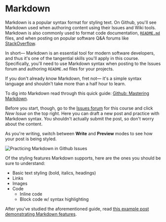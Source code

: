 # Markdown

Markdown is a popular syntax format for styling text. On Github, you'll see Markdown used when authoring content using their Issues and Wiki tools. Markdown is also commonly used to format code documentation, [`README.md`](https://en.wikipedia.org/wiki/README) files, and when posting on popular software Q&A forums like [StackOverflow](https://stackoverflow.com).

In short&mdash; Markdown is an essential tool for modern software developers, and thus it's one of the tangential skills you'll apply in this course. Specifically, you'll need to use Markdown syntax when posting to the Issues forum and authoring `README.md` files for your projects.

If you don't already know Markdown, fret not&mdash; it's a simple syntax language and shouldn't take more than a half hour to learn.

To dig into Markdown read through this quick guide: [Github: Mastering Markdown](https://guides.github.com/features/mastering-markdown).

Before you start, though, go to the [Issues forum](http://issues.dwa15.com) for this course and click *New Issue* on the top right. Here you can draft a new post and practice with Markdown syntax. You shouldn't actually submit the post, so don't worry about the content. 

As you're writing, switch between **Write** and **Preview** modes to see how your post is being styled.

<img src='https://s3.amazonaws.com/making-the-internet/misc-markdown-practice-post%402x.png' alt='Practicing Markdown in Github Issues'>

Of the styling features Markdown supports, here are the ones you should be sure to understand:

+ Basic text styling (bold, italics, headings)
+ Links
+ Images
+ Code
    + Inline code
    + Block code w/ syntax highlighting

After you've studied the aforementioned guide, read [this example post demonstrating Markdown features](https://github.com/susanBuck/dwa15-spring2019/issues/2).
